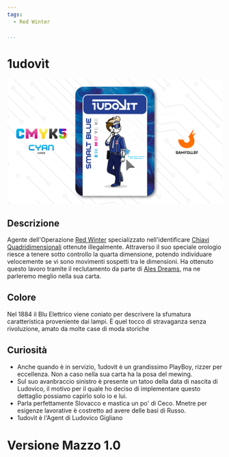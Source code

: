 ```yaml
---
tags:
  - Red Winter

...
```


# 1udovìt

![ludovit](../eg/C/ludovit.jpg)

## Descrizione

Agente dell'Operazione [Red Winter](../Magenta/alesdreams.md) specializzato nell'identificare [Chiavi Quadridimensionali](../Remix/tool.md) ottenute illegalmente. Attraverso il suo speciale orologio riesce a tenere sotto controllo la quarta dimensione, potendo individuare velocemente se vi sono movimenti sospetti tra le dimensioni. Ha ottenuto questo lavoro tramite il reclutamento da parte di [Ales Dreams](../Magenta/alesdreams.md), ma ne parleremo meglio nella sua carta.

## Colore

Nel 1884 il Blu Elettrico viene coniato per descrivere la sfumatura caratteristica proveniente dai lampi. È quel tocco di stravaganza senza rivoluzione, amato da molte case di moda storiche

## Curiosità

- Anche quando è in servizio, 1udovìt è un grandissimo PlayBoy, rizzer per eccellenza. Non a caso nella sua carta ha la posa del mewing.
- Sul suo avanbraccio sinistro è presente un tatoo della data di nascita di Ludovico, il motivo per il quale ho deciso di implementare questo dettaglio possiamo capirlo solo io e lui.
- Parla perfettamente Slovacco e mastica un po' di Ceco. Mnetre per esigenze lavorative è costretto ad avere delle basi di Russo.
- 1udovìt è l'Agent di Ludovico Gigliano

# Versione Mazzo 1.0